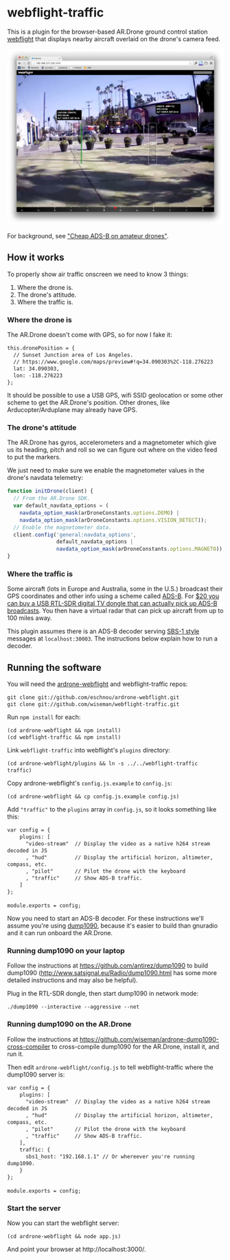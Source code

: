 # webflight-traffic

This is a plugin for the browser-based AR.Drone ground control station
[webflight](http://eschnou.github.io/ardrone-webflight/) that displays
nearby aircraft overlaid on the drone's camera feed.

![Screenshot](traffic-screenshot.jpg "Screenshot")

For background, see ["Cheap ADS-B on amateur
drones"](http://lemondronor.com/blog/indexphp/2013/4/cheap-ads-b-on-amateur-drones).


## How it works

To properly show air traffic onscreen we need to know 3 things:

1. Where the drone is.
2. The drone's attitude.
3. Where the traffic is.


### Where the drone is

The AR.Drone doesn't come with GPS, so for now I fake it:

```
this.dronePosition = {
  // Sunset Junction area of Los Angeles.
  // https://www.google.com/maps/preview#!q=34.090303%2C-118.276223
  lat: 34.090303,
  lon: -118.276223
};
```

It should be possible to use a USB GPS, wifi SSID geolocation or some
other scheme to get the AR.Drone's position.  Other drones, like
Arducopter/Arduplane may already have GPS.


### The drone's attitude

The AR.Drone has gyros, accelerometers and a magnetometer which give
us its heading, pitch and roll so we can figure out where on the video
feed to put the markers.

We just need to make sure we enable the magnetometer values in the
drone's navdata telemetry:

```javascript
function initDrone(client) {
  // From the AR.Drone SDK.
  var default_navdata_options = (
    navdata_option_mask(arDroneConstants.options.DEMO) |
    navdata_option_mask(arDroneConstants.options.VISION_DETECT));
  // Enable the magnetometer data.
  client.config('general:navdata_options',
                default_navdata_options |
                navdata_option_mask(arDroneConstants.options.MAGNETO));
}
```


### Where the traffic is

Some aircraft (lots in Europe and Australia, some in the U.S.)
broadcast their GPS coordinates and other info using a scheme called
[ADS-B](http://en.wikipedia.org/wiki/Automatic_dependent_surveillance-broadcast).
For [$20 you can buy a USB RTL-SDR digital TV dongle that can actually
pick up ADS-B
broadcasts](http://www.irrational.net/2012/08/06/tracking-planes-for-20-or-less/).
You then have a virtual radar that can pick up aircraft from up to 100
miles away.

This plugin assumes there is an ADS-B decoder serving [SBS-1
style](https://github.com/wiseman/node-sbs1#readme) messages at
`localhost:30003`. The instructions below explain how to run a
decoder.


## Running the software

You will need the
[ardrone-webflight](https://github.com/eschnou/ardrone-webflight) and
webflight-traffic repos:

```
git clone git://github.com/eschnou/ardrone-webflight.git
git clone git://github.com/wiseman/webflight-traffic.git
```

Run `npm install` for each:

```
(cd ardrone-webflight && npm install)
(cd webflight-traffic && npm install)
```

Link `webflight-traffic` into webflight's `plugins` directory:

```
(cd ardrone-webflight/plugins && ln -s ../../webflight-traffic traffic)
```

Copy ardrone-webflight's `config.js.example` to `config.js`:

```
(cd ardrone-webflight && cp config.js.example config.js)
```

Add `"traffic"` to the `plugins` array in `config.js`, so it looks
something like this:

```
var config = {
    plugins: [
      "video-stream"  // Display the video as a native h264 stream decoded in JS 
      , "hud"         // Display the artificial horizon, altimeter, compass, etc.
      , "pilot"       // Pilot the drone with the keyboard
      , "traffic"     // Show ADS-B traffic.
    ]
};

module.exports = config;
```

Now you need to start an ADS-B decoder.  For these instructions we'll
assume you're using [dump1090](https://github.com/antirez/dump1090),
because it's easier to build than gnuradio and it can run onboard the
AR.Drone.

### Running dump1090 on your laptop

Follow the instructions at https://github.com/antirez/dump1090 to
build dump1090 (http://www.satsignal.eu/Radio/dump1090.html has some
more detailed instructions and may also be helpful).

Plug in the RTL-SDR dongle, then start dump1090 in network mode:

```
./dump1090 --interactive --aggressive --net
```


### Running dump1090 on the AR.Drone

Follow the instructions at
https://github.com/wiseman/ardrone-dump1090-cross-compiler to
cross-compile dump1090 for the AR.Drone, install it, and run it.

Then edit `ardrone-webflight/config.js` to tell webflight-traffic
where the dump1090 server is:

```
var config = {
    plugins: [
      "video-stream"  // Display the video as a native h264 stream decoded in JS 
      , "hud"         // Display the artificial horizon, altimeter, compass, etc.
      , "pilot"       // Pilot the drone with the keyboard
      , "traffic"     // Show ADS-B traffic.
    ],
    traffic: {
      sbs1_host: "192.168.1.1" // Or whereever you're running dump1090.
    }
};

module.exports = config;
```

### Start the server

Now you can start the webflight server:

```
(cd ardrone-webflight && node app.js)
```

And point your browser at http://localhost:3000/.
